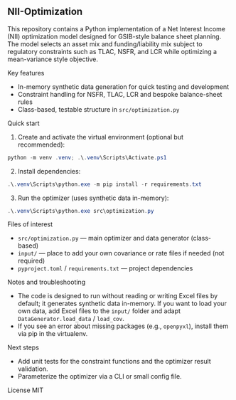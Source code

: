 ## NII-Optimization

This repository contains a Python implementation of a Net Interest Income (NII) optimization model designed for GSIB-style balance sheet planning. The model selects an asset mix and funding/liability mix subject to regulatory constraints such as TLAC, NSFR, and LCR while optimizing a mean-variance style objective.

Key features
- In-memory synthetic data generation for quick testing and development
- Constraint handling for NSFR, TLAC, LCR and bespoke balance-sheet rules
- Class-based, testable structure in `src/optimization.py`

Quick start
1. Create and activate the virtual environment (optional but recommended):

```powershell
python -m venv .venv; .\.venv\Scripts\Activate.ps1
```

2. Install dependencies:

```powershell
.\.venv\Scripts\python.exe -m pip install -r requirements.txt
```

3. Run the optimizer (uses synthetic data in-memory):

```powershell
.\.venv\Scripts\python.exe src\optimization.py
```

Files of interest
- `src/optimization.py` — main optimizer and data generator (class-based)
- `input/` — place to add your own covariance or rate files if needed (not required)
- `pyproject.toml` / `requirements.txt` — project dependencies

Notes and troubleshooting
- The code is designed to run without reading or writing Excel files by default; it generates synthetic data in-memory. If you want to load your own data, add Excel files to the `input/` folder and adapt `DataGenerator.load_data` / `load_cov`.
- If you see an error about missing packages (e.g., `openpyxl`), install them via pip in the virtualenv.

Next steps
- Add unit tests for the constraint functions and the optimizer result validation.
- Parameterize the optimizer via a CLI or small config file.

License
MIT

